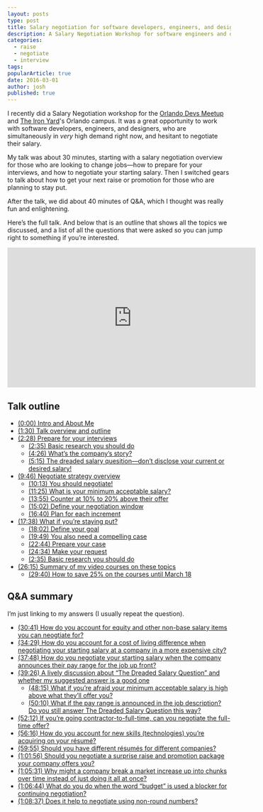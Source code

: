 ```yaml
---
layout: posts
type: post
title: Salary negotiation for software developers, engineers, and designers
description: A Salary Negotiation Workshop for software engineers and designers, given for the Orlando Devs Meetup and The Iron Yard Orlando campus.
categories:
  - raise
  - negotiate
  - interview
tags:
popularArticle: true
date: 2016-03-01
author: josh
published: true
---
```


I recently did a Salary Negotiation workshop for the [Orlando Devs Meetup](http://www.meetup.com/OrlandoDevs/) and [The Iron Yard](https://www.theironyard.com/)'s Orlando campus. It was a great opportunity to work with software developers, engineers, and designers, who are simultaneously in _very_ high demand right now, and hesitant to negotiate their salary.

My talk was about 30 minutes, starting with a salary negotiation overview for those who are looking to change jobs—how to prepare for your interviews, and how to negotiate your starting salary. Then I switched gears to talk about how to get your next raise or promotion for those who are planning to stay put.

After the talk, we did about 40 minutes of Q&A, which I thought was really fun and enlightening.

Here’s the full talk. And below that is an outline that shows all the topics we discussed, and a list of all the questions that were asked so you can jump right to something if you’re interested.

<iframe width="560" height="315" src="https://www.youtube.com/embed/sN19aNmjBoU" title="YouTube video player" frameborder="0" allow="accelerometer; autoplay; clipboard-write; encrypted-media; gyroscope; picture-in-picture" allowfullscreen></iframe>

## Talk outline

- [(0:00) Intro and About Me](https://youtu.be/sN19aNmjBoU)
- [(1:30) Talk overview and outline](https://youtu.be/sN19aNmjBoU#t=1m30s)
- [(2:28) Prepare for your interviews](https://youtu.be/sN19aNmjBoU#t=2m28s)
  - [(2:35) Basic research you should do](https://youtu.be/sN19aNmjBoU#t=2m35s)
  - [(4:26) What’s the company’s story?](https://youtu.be/sN19aNmjBoU#t=4m26s)
  - [(5:15) The dreaded salary quesition—don’t disclose your current or desired salary!](https://youtu.be/sN19aNmjBoU#t=5m15s)
- [(9:46) Negotiate strategy overview](https://youtu.be/sN19aNmjBoU#t=9m46s)
  - [(10:13) You should negotiate!](https://youtu.be/sN19aNmjBoU#t=10m13s)
  - [(11:25) What is your minimum acceptable salary?](https://youtu.be/sN19aNmjBoU#t=11m25s)
  - [(13:55) Counter at 10% to 20% above their offer](https://youtu.be/sN19aNmjBoU#t=13m55s)
  - [(15:02) Define your negotiation window](https://youtu.be/sN19aNmjBoU#t=15m02s)
  - [(16:40) Plan for each increment](https://youtu.be/sN19aNmjBoU#t=16m40s)
- [(17:38) What if you’re staying put?](https://youtu.be/sN19aNmjBoU#t=17m38s)
  - [(18:02) Define your goal](https://youtu.be/sN19aNmjBoU#t=18m02s)
  - [(19:49) You also need a compelling case](https://youtu.be/sN19aNmjBoU#t=19m49s)
  - [(22:44) Prepare your case](https://youtu.be/sN19aNmjBoU#t=22m44s)
  - [(24:34) Make your request](https://youtu.be/sN19aNmjBoU#t=24m34s)
  - [(2:35) Basic research you should do](https://youtu.be/sN19aNmjBoU#t=2m35s)
- [(26:15) Summary of my video courses on these topics](https://youtu.be/sN19aNmjBoU#t=26m15s)
  - [(29:40) How to save 25% on the courses until March 18](https://youtu.be/sN19aNmjBoU#t=29m40s)

## Q&A summary

I’m just linking to my answers (I usually repeat the question).

- [(30:41) How do you account for equity and other non-base salary items you can neogtiate for?](https://youtu.be/sN19aNmjBoU#t=30m41s)
- [(34:29) How do you account for a cost of living difference when negotiating your starting salary at a company in a more expensive city?](https://youtu.be/sN19aNmjBoU#t=34m29s)
- [(37:48) How do you negotiate your starting salary when the company announces their pay range for the job up front?](https://youtu.be/sN19aNmjBoU#t=37m48s)
- [(39:26) A lively discussion about “The Dreaded Salary Question” and whether my suggested answer is a good one](https://youtu.be/sN19aNmjBoU#t=39m26s)
  - [(48:15) What if you’re afraid your minimum acceptable salary is high above what they’ll offer you?](https://youtu.be/sN19aNmjBoU#t=48m15s)
  - [(50:10) What if the pay range is announced in the job description? Do you still answer The Dreaded Salary Question this way?](https://youtu.be/sN19aNmjBoU#t=50m10s)
- [(52:12) If you’re going contractor-to-full-time, can you negotiate the full-time offer?](https://youtu.be/sN19aNmjBoU#t=52m12s)
- [(56:16) How do you account for new skills (technologies) you’re acquiring on your résumé?](https://youtu.be/sN19aNmjBoU#t=56m16s)
- [(59:55) Should you have different résumés for different companies?](https://youtu.be/sN19aNmjBoU#t=59m55s)
- [(1:01:56) Should you negotiate a surprise raise and promotion package your company offers you?](https://youtu.be/sN19aNmjBoU#t=1h1m56s)
- [(1:05:31) Why might a company break a market increase up into chunks over time instead of just doing it all at once?](https://youtu.be/sN19aNmjBoU#t=1h5m31s)
- [(1:06:44) What do you do when the word “budget” is used a blocker for continuing negotiation?](https://youtu.be/sN19aNmjBoU#t=1h6m44s)
- [(1:08:37) Does it help to negotiate using non-round numbers?](https://youtu.be/sN19aNmjBoU#t=1h8m37s)